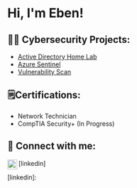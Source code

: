 <h1>Hi, I'm Eben! 
<h2>👨‍💻 Cybersecurity Projects:</h2>


  - [Active Directory Home Lab](https://github.com/eawuku/ActiveDirectoryLab)
  - [Azure Sentinel](https://github.com/eawuku/HoneypotLab)
  - [Vulnerability Scan](https://github.com/eawuku/Vulnerability-Scan)

<h2> 🗒️Certifications:</h2>

- Network Technician
- CompTIA Security+ (In Progress)
  

<h2> 🤳 Connect with me:</h2>

<img align="left" alt="eawuku | LinkedIn" width="22px" src="https://cdn.jsdelivr.net/npm/simple-icons@v3/icons/linkedin.svg"/>[linkedin]

[linkedin]: 

<!--
**eawuku/eawuku** is a ✨ _special_ ✨ repository because its `README.md` (this file) appears on your GitHub profile.

Here are some ideas to get you started:

- 🔭 I’m currently working on ...
- 🌱 I’m currently learning ...
- 👯 I’m looking to collaborate on ...
- 🤔 I’m looking for help with ...
- 💬 Ask me about ...
- 📫 How to reach me: ...
- 😄 Pronouns: ...
- ⚡ Fun fact: ...
-->
